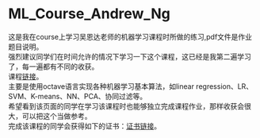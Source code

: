 ﻿# ML_Course_Andrew_Ng
这是我在course上学习吴恩达老师的机器学习课程时所做的练习,pdf文件是作业题目说明。</br>
强烈建议同学们在时间允许的情况下学习一下这个课程，这已经是我第二遍学习了，每一遍都有不同的收获。</br>
课程[链接](https://www.coursera.org/learn/machine-learning)。</br>
主要是使用octave语言实现各种机器学习基本算法，如linear regression、LR、SVM、K-means、NN、PCA、协同过滤等。</br>
希望看到该页面的同学在学习该课程时也能够独立完成课程作业，那样收获会很大，可以把这个当做参考。</br>
完成该课程的同学会获得如下的证书：[证书链接](https://www.coursera.org/account/accomplishments/certificate/QQKRLXNER2AD)。


